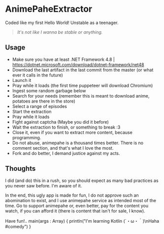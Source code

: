 # AnimePaheExtractor
Coded like my first Hello World! Unstable as a teenager.
> *It's not like I wanna be stable or anything.*

## Usage

- Make sure you have at least .NET Framework 4.8 | https://dotnet.microsoft.com/download/dotnet-framework/net48
- Download the last artifact in the last commit from the master (or what ever it calls in the future)
- Launch it
- Pray while it loads (the first time puppeteer will download Chromium)
- Ingest some random garbage below
- Search for your needs (remember this is meant to download anime, potatoes are there in the store)
- Select a range of episodes
- Start the extraction
- Pray while it loads
- Fight against captcha (Maybe you did it before)
- Wait the extraction to finish, or something to break :3
- Close it, even if you want to extract more content, because programming.
- Do not abuse, animepahe is a thousand times better. There is no comment section, and that's what I love the most.
- Fork and do better, I demand justice against my acts.

## Thoughts
I did (and do) this in a rush, so you should expect as many bad practices as you never saw before. I'm aware of it.

In the end, this ugly app is made for fun, I do not approve such an abomination to exist, and I use animepahe service as intended most of the time.
Go to support animepahe or, even better, pay for the content you watch, if you can afford it (there is content that isn't for sale, I know).

Have fun!.. main(args : Array<String>) { println("I'm learning Kotlin (´・ω・｀)\nHaha #comedy") }
